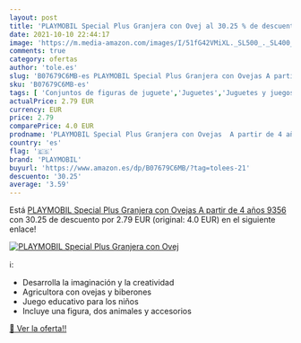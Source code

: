 ```yaml
---
layout: post
title: 'PLAYMOBIL Special Plus Granjera con Ovej al 30.25 % de descuento'
date: 2021-10-10 22:44:17
image: 'https://m.media-amazon.com/images/I/51fG42VMiXL._SL500_._SL400_.jpg'
comments: true
category: ofertas
author: 'tole.es'
slug: 'B07679C6MB-es PLAYMOBIL Special Plus Granjera con Ovejas A partir de 4...'
sku: 'B07679C6MB-es'
tags: [ 'Conjuntos de figuras de juguete','Juguetes','Juguetes y juegos','Muñecos y figuras','playmobil', ]
actualPrice: 2.79 EUR
currency: EUR
price: 2.79
comparePrice: 4.0 EUR
prodname: 'PLAYMOBIL Special Plus Granjera con Ovejas  A partir de 4 años  9356 '
country: 'es'
flag: '🇪🇸'
brand: 'PLAYMOBIL'
buyurl: 'https://www.amazon.es/dp/B07679C6MB/?tag=tolees-21'
descuento: '30.25'
average: '3.59'
---
```


Está [PLAYMOBIL Special Plus Granjera con Ovejas  A partir de 4 años  9356 ](https://www.amazon.es/dp/B07679C6MB/?tag=tolees-21) con 30.25 de descuento por 2.79 EUR (original: 4.0 EUR) en el siguiente enlace!

[![PLAYMOBIL Special Plus Granjera con Ovej](https://m.media-amazon.com/images/I/51fG42VMiXL._SL500_._SL400_.jpg)](https://www.amazon.es/dp/B07679C6MB/?tag=tolees-21)

ℹ️:

- Desarrolla la imaginación y la creatividad
- Agricultora con ovejas y biberones
- Juego educativo para los niños
- Incluye una figura, dos animales y accesorios

[🛒 Ver la oferta!!](https://www.amazon.es/dp/B07679C6MB/?tag=tolees-21)
